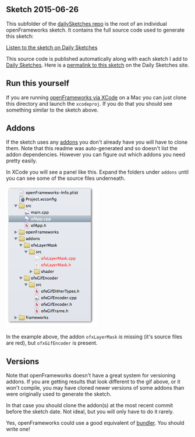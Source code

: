 Sketch 2015-06-26
--
This subfolder of the [dailySketches repo](https://github.com/dailysketches/dailySketches) is the root of an individual openFrameworks sketch. It contains the full source code used to generate this sketch:

[Listen to the sketch on Daily Sketches](http://dailysketches.github.io/sketch-26-06-2015/)

This source code is published automatically along with each sketch I add to [Daily Sketches](http://dailysketches.github.io). Here is a [permalink to this sketch](http://dailysketches.github.io/sketch-26-06-2015/) on the Daily Sketches site.

Run this yourself
--
If you are running [openFrameworks via XCode](http://openframeworks.cc/download/) on a Mac you can just clone this directory and launch the `xcodeproj`. If you do that you should see something similar to the sketch above.

Addons
--
If the sketch uses any [addons](http://www.ofxaddons.com/unsorted) you don't already have you will have to clone them. Note that this readme was auto-generated and so doesn't list the addon dependencies. However you can figure out which addons you need pretty easily.

In XCode you will see a panel like this. Expand the folders under `addons` until you can see some of the source files underneath.

![How to find missing addon dependencies](https://github.com/dailysketches/dailySketches/blob/master/images/dependencies.png?raw=true)

In the example above, the addon `ofxLayerMask` is missing (it's source files are red), but `ofxGifEncoder` is present.

Versions
--
Note that openFrameworks doesn't have a great system for versioning addons. If you are getting results that look different to the gif above, or it won't compile, you may have cloned newer versions of some addons than were originally used to generate the sketch.

In that case you should clone the addon(s) at the most recent commit before the sketch date. Not ideal, but you will only have to do it rarely.

Yes, openFrameworks could use a good equivalent of [bundler](http://bundler.io/). You should write one!
